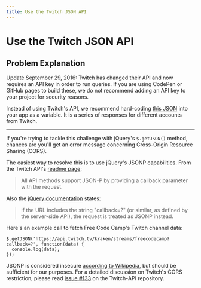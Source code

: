 ```yaml
---
title: Use the Twitch JSON API
---
```


# Use the Twitch JSON API

## Problem Explanation
Update September 29, 2016: Twitch has changed their API and now requires an API key in order to run queries. If you are using CodePen or GitHub pages to build these, we do not recommend adding an API key to your project for security reasons.

Instead of using Twitch's API, we recommend hard-coding <a href='https://gist.github.com/QuincyLarson/2ff6892f948d0b7118a99264fd9c1ce8' target='_blank' rel='nofollow'>this JSON</a> into your app as a variable. It is a series of responses for different accounts from Twitch.

* * *

If you're trying to tackle this challenge with jQuery's `$.getJSON()` method, chances are you'll get an error message concerning Cross-Origin Resource Sharing (CORS).

The easiest way to resolve this is to use jQuery's JSONP capabilities. From the Twitch API's <a href='https://github.com/justintv/Twitch-API#json-p' target='_blank' rel='nofollow'>readme page</a>:

> All API methods support JSON-P by providing a callback parameter with the request.

Also the <a href='http://api.jquery.com/jQuery.getJSON/' target='_blank' rel='nofollow'>jQuery documentation</a> states:

> If the URL includes the string "callback=?" (or similar, as defined by the server-side API), the request is treated as JSONP instead.

Here's an example call to fetch Free Code Camp's Twitch channel data:

    $.getJSON('https://api.twitch.tv/kraken/streams/freecodecamp?callback=?', function(data) {
      console.log(data);
    });

JSONP is considered insecure <a href='https://en.wikipedia.org/wiki/Cross-origin_resource_sharing#CORS_vs_JSONP' target='_blank' rel='nofollow'>according to Wikipedia</a>, but should be sufficient for our purposes. For a detailed discussion on Twitch's CORS restriction, please read <a href='https://github.com/justintv/Twitch-API/issues/133' target='_blank' rel='nofollow'>issue <span class="hashtag">#133</span></a> on the Twitch-API repository.